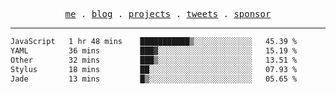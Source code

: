 <p align="center">
  <samp>
    <a href="https://everfu.org">me</a> .
    <a href="https://everfu.org/blog">blog</a> .
    <a href="https://everfu.org/github">projects</a> .
    <a href="https://twitter.com/everfu8">tweets</a> .
    <a href="https://everfu.org/sponsor">sponsor</a>
  </samp>
</p>

---

<!--START_SECTION:waka-->

```txt
JavaScript   1 hr 48 mins    ███████████▒░░░░░░░░░░░░░   45.39 %
YAML         36 mins         ███▓░░░░░░░░░░░░░░░░░░░░░   15.19 %
Other        32 mins         ███▒░░░░░░░░░░░░░░░░░░░░░   13.51 %
Stylus       18 mins         ██░░░░░░░░░░░░░░░░░░░░░░░   07.93 %
Jade         13 mins         █▒░░░░░░░░░░░░░░░░░░░░░░░   05.65 %
```

<!--END_SECTION:waka-->
